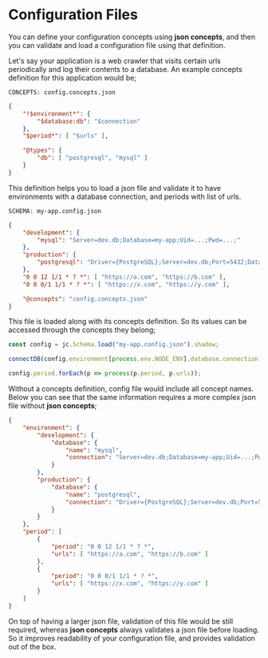 # Configuration Files

You can define your configuration concepts using **json concepts**, and then you
can validate and load a configuration file using that definition.

Let's say your application is a web crawler that visits certain urls
periodically and log their contents to a database. An example concepts
definition for this application would be;

`CONCEPTS: config.concepts.json`

```json
{
    "!$environment*": {
        "$database:db": "$connection"
    },
    "$period*": [ "$urls" ],

    "@types": {
        "db": [ "postgresql", "mysql" ]
    }
}
```

This definition helps you to load a json file and validate it to have
environments with a database connection, and periods with list of urls.

`SCHEMA: my-app.config.json`

```json
{
    "development": {
        "mysql": "Server=dev.db;Database=my-app;Uid=...;Pwd=...;"
    },
    "production": {
        "postgresql": "Driver={PostgreSQL};Server=dev.db;Port=5432;Database=my-app;Uid=...;Pwd=...;"
    },
    "0 0 12 1/1 * ? *": [ "https://a.com", "https://b.com" ],
    "0 0 0/1 1/1 * ? *": [ "https://x.com", "https://y.com" ],

    "@concepts": "config.concepts.json"
}
```

This file is loaded along with its concepts definition. So its values can be
accessed through the concepts they belong;

```javascript
const config = jc.Schema.load("my-app.config.json").shadow;

connectDB(config.environment[process.env.NODE_ENV].database.connection);

config.period.forEach(p => process(p.period, p.urls));
```

Without a concepts definition, config file would include all concept names.
Below you can see that the same information requires a more complex json file
without **json concepts**;

```json
{
    "environment": {
        "development": {
            "database": {
                "name": "mysql",
                "connection": "Server=dev.db;Database=my-app;Uid=...;Pwd=...;"
            }
        },
        "production": {
            "database": {
                "name": "postgresql",
                "connection": "Driver={PostgreSQL};Server=dev.db;Port=5432;Database=my-app;Uid=...;Pwd=...;"
            }
        }
    },
    "period": [
        {
            "period": "0 0 12 1/1 * ? *",
            "urls": [ "https://a.com", "https://b.com" ]
        },
        {
            "period": "0 0 0/1 1/1 * ? *",
            "urls": [ "https://x.com", "https://y.com" ]
        }
    ]
}
```

On top of having a larger json file, validation of this file would be still
required, whereas **json concepts** always validates a json file before loading.
So it improves readability of your configuration file, and provides validation
out of the box.
